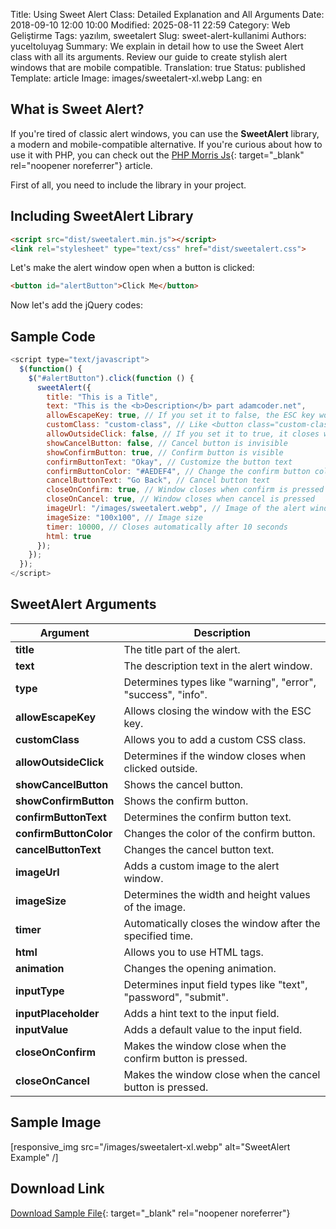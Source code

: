 Title: Using Sweet Alert Class: Detailed Explanation and All Arguments
Date: 2018-09-10 12:00 10:00
Modified: 2025-08-11 22:59
Category: Web Geliştirme
Tags: yazılım, sweetalert
Slug: sweet-alert-kullanimi
Authors: yuceltoluyag
Summary: We explain in detail how to use the Sweet Alert class with all its arguments. Review our guide to create stylish alert windows that are mobile compatible.
Translation: true
Status: published
Template: article
Image: images/sweetalert-xl.webp
Lang: en

## What is Sweet Alert?

If you're tired of classic alert windows, you can use the **SweetAlert** library, a modern and mobile-compatible alternative. If you're curious about how to use it with PHP, you can check out the [PHP Morris Js](/pdo-sum-fonksiyonu-kullanimi-morris-js/){: target="_blank" rel="noopener noreferrer"} article.

First of all, you need to include the library in your project.



## Including SweetAlert Library

```html
<script src="dist/sweetalert.min.js"></script>
<link rel="stylesheet" type="text/css" href="dist/sweetalert.css">
```

Let's make the alert window open when a button is clicked:

```html
<button id="alertButton">Click Me</button>
```

Now let's add the jQuery codes:

## Sample Code

```javascript
<script type="text/javascript">
  $(function() {
    $("#alertButton").click(function () {
      sweetAlert({
        title: "This is a Title",
        text: "This is the <b>Description</b> part adamcoder.net",
        allowEscapeKey: true, // If you set it to false, the ESC key won't close it
        customClass: "custom-class", // Like <button class="custom-class">
        allowOutsideClick: false, // If you set it to true, it closes when you click outside
        showCancelButton: false, // Cancel button is invisible
        showConfirmButton: true, // Confirm button is visible
        confirmButtonText: "Okay", // Customize the button text
        confirmButtonColor: "#AEDEF4", // Change the confirm button color
        cancelButtonText: "Go Back", // Cancel button text
        closeOnConfirm: true, // Window closes when confirm is pressed
        closeOnCancel: true, // Window closes when cancel is pressed
        imageUrl: "/images/sweetalert.webp", // Image of the alert window
        imageSize: "100x100", // Image size
        timer: 10000, // Closes automatically after 10 seconds
        html: true
      });
    });
  });
</script>
```

## SweetAlert Arguments

| Argument | Description |
|---------|---------|
| **title** | The title part of the alert. |
| **text** | The description text in the alert window. |
| **type** | Determines types like "warning", "error", "success", "info". |
| **allowEscapeKey** | Allows closing the window with the ESC key. |
| **customClass** | Allows you to add a custom CSS class. |
| **allowOutsideClick** | Determines if the window closes when clicked outside. |
| **showCancelButton** | Shows the cancel button. |
| **showConfirmButton** | Shows the confirm button. |
| **confirmButtonText** | Determines the confirm button text. |
| **confirmButtonColor** | Changes the color of the confirm button. |
| **cancelButtonText** | Changes the cancel button text. |
| **imageUrl** | Adds a custom image to the alert window. |
| **imageSize** | Determines the width and height values of the image. |
| **timer** | Automatically closes the window after the specified time. |
| **html** | Allows you to use HTML tags. |
| **animation** | Changes the opening animation. |
| **inputType** | Determines input field types like "text", "password", "submit". |
| **inputPlaceholder** | Adds a hint text to the input field. |
| **inputValue** | Adds a default value to the input field. |
| **closeOnConfirm** | Makes the window close when the confirm button is pressed. |
| **closeOnCancel** | Makes the window close when the cancel button is pressed. |

## Sample Image


[responsive_img src="/images/sweetalert-xl.webp" alt="SweetAlert Example" /]

## Download Link

[Download Sample File](http://www.mediafire.com/file/aelw1zkhwcv17b7/sweetalertadamcoder.zip){: target="_blank" rel="noopener noreferrer"}